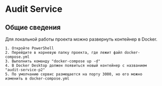 # Audit Service



## Общие сведения

Для локальной работы проекта можно развернуть контейнер в Docker.

```
1. Откройте PowerShell
2. Перейдите в корневую папку проекта, где лежит файл docker-compose.yml
3. Выполнить команду "docker-compose up -d"
4. В Docker Desktop должен появиться новый контейнер с названием "audit-service-p2"
5. По умолчанию сервис размещается на порту 3000, но его можно изменить в docker-compose.yml
```
